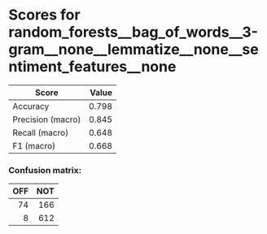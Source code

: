 # Scores for random_forests__bag_of_words__3-gram__none__lemmatize__none__sentiment_features__none
|      Score      |Value|
|-----------------|----:|
|Accuracy         |0.798|
|Precision (macro)|0.845|
|Recall (macro)   |0.648|
|F1 (macro)       |0.668|

### Confusion matrix:
|OFF|NOT|
|--:|--:|
| 74|166|
|  8|612|
